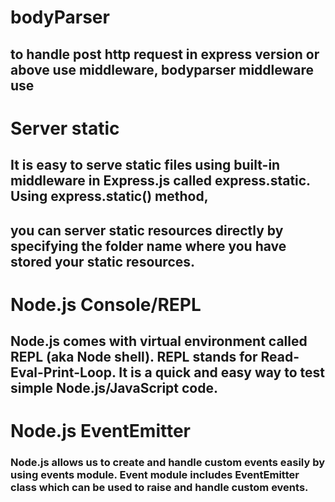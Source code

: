 # bodyParser
## to handle post http request in express version or above use middleware, bodyparser  middleware use 

# Server static
## It is easy to serve static files using built-in middleware in Express.js called express.static. Using express.static() method, 
## you can server static resources directly by specifying the folder name where you have stored your static resources.


# Node.js Console/REPL
## Node.js comes with virtual environment called REPL (aka Node shell). REPL stands for Read-Eval-Print-Loop. It is a quick and easy way to test simple Node.js/JavaScript code.


# Node.js EventEmitter
### Node.js allows us to create and handle custom events easily by using events module. Event module includes EventEmitter class which can be used to raise and handle custom events.